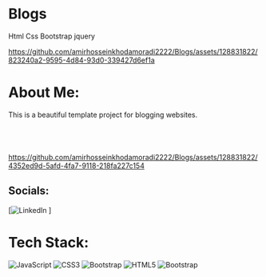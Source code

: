 # Blogs
Html Css Bootstrap jquery




https://github.com/amirhosseinkhodamoradi2222/Blogs/assets/128831822/823240a2-9595-4d84-93d0-339427d6ef1a



# About Me:
This is a beautiful template project for blogging websites.<br><br><br><br><br>
https://github.com/amirhosseinkhodamoradi2222/Blogs/assets/128831822/4352ed9d-5afd-4fa7-9118-218fa227c154
##  Socials:
[![LinkedIn](https://www.linkedin.com/in/amirhosseinkhodamoradi22222/) ]

# Tech Stack:
![JavaScript](https://img.shields.io/badge/javascript-%23323330.svg?style=for-the-badge&logo=javascript&logoColor=%23F7DF1E) ![CSS3](https://img.shields.io/badge/css3-%231572B6.svg?style=for-the-badge&logo=css3&logoColor=white) ![Bootstrap](https://img.shields.io/badge/bootstrap-%23563D7C.svg?style=for-the-badge&logo=bootstrap&logoColor=white) ![HTML5](https://img.shields.io/badge/html5-%23E34F26.svg?style=for-the-badge&logo=html5&logoColor=white) ![Bootstrap](https://img.shields.io/badge/bootstrap-%23563D7C.svg?style=for-the-badge&logo=bootstrap&logoColor=white)
